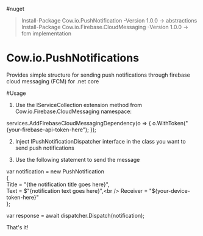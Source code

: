 #nuget
> Install-Package Cow.io.PushNotification -Version 1.0.0 -> abstractions <br />
> Install-Package Cow.io.Firebase.CloudMessaging -Version 1.0.0 -> fcm implementation

# Cow.io.PushNotifications
Provides simple structure for sending push notifications through firebase cloud messaging (FCM) for .net core

#Usage 

1. Use the IServiceCollection extension method from Cow.io.Firebase.CloudMessaging namespace:

services.AddFirebaseCloudMessagingDependency(o =>
{
     o.WithToken("{your-firebase-api-token-here");
});

2. Inject IPushNotificationDispatcher interface in the class you want to send push notifications

3. Use the following statement to send the message 

var notification = new PushNotification <br />
 { <br />
	Title = "{the notification title goes here}",<br />
        Text = $"{notification text goes here}",<br />
        Receiver = "${your-device-token-here}"<br />
};

var response = await dispatcher.Dispatch(notification);

That's it!
